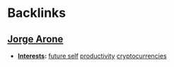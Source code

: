 
# Backlinks
## [Jorge Arone](<Jorge Arone.md>)
- **[Interests](<Interests.md>):** [future self](<future self.md>) [productivity](<productivity.md>) [cryptocurrencies](<cryptocurrencies.md>)


